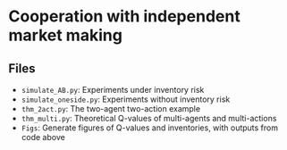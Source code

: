# Cooperation with independent market making

 ## Files

 - `simulate_AB.py`: Experiments under inventory risk
 - `simulate_oneside.py`: Experiments without inventory risk
 - `thm_2act.py`: The two-agent two-action example
 - `thm_multi.py`: Theoretical Q-values of multi-agents and multi-actions
 - `Figs`: Generate figures of Q-values and inventories, with outputs from code above

